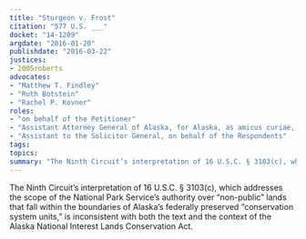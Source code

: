 ```yaml
---
title: "Sturgeon v. Frost"
citation: "577 U.S. ___"
docket: "14-1209"
argdate: "2016-01-20"
publishdate: "2016-03-22"
justices:
- 2005roberts
advocates:
- "Matthew T. Findley"
- "Ruth Botstein"
- "Rachel P. Kovner"
roles:
- "on behalf of the Petitioner"
- "Assistant Attorney General of Alaska, for Alaska, as amicus curiae, supporting the Petitioner"
- "Assistant to the Solicitor General, on behalf of the Respondents"
tags:
topics:
summary: "The Ninth Circuit’s interpretation of 16 U.S.C. § 3103(c), which addresses the scope of the National Park Service’s authority over “non-public” lands that fall within the boundaries of Alaska’s federally preserved “conservation system units,” is inconsistent with both the text and the context of the Alaska National Interest Lands Conservation Act."
---
```

The Ninth Circuit’s interpretation of 16 U.S.C. § 3103(c), which addresses the scope of the National Park Service’s authority over “non-public” lands that fall within the boundaries of Alaska’s federally preserved “conservation system units,” is inconsistent with both the text and the context of the Alaska National Interest Lands Conservation Act.

